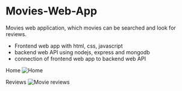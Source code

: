 # Movies-Web-App
Movies web application, which movies can be searched and look for reviews.

* Frontend web app with html, css, javascript
* backend web API using nodejs, express and mongodb
* connection of frontend web app to backend web API

Home
![Home](https://github.com/user-attachments/assets/2e88eaad-1cba-421e-a27e-e0a918874cb7)

Reviews
![Movie reviews](https://github.com/user-attachments/assets/93b0a3e8-d08f-4105-9321-3d5132a9e727)
